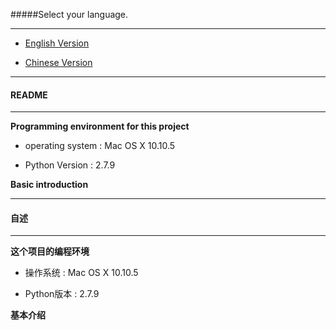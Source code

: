 #####Select your language.

-------------

* [English Version](#EV)

* [Chinese Version](#CV)

--------------

<h4 id = 'EV'>README</h4>

--------------

**Programming environment for this project**

* operating system : Mac OS X 10.10.5

* Python Version : 2.7.9

**Basic introduction**



--------------

<h4 id = 'CV'>自述</h4>

--------------

**这个项目的编程环境**

* 操作系统 : Mac OS X 10.10.5

* Python版本 : 2.7.9

**基本介绍**

